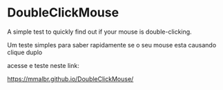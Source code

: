 # DoubleClickMouse
A simple test to quickly find out if your mouse is double-clicking. 

Um teste simples para saber rapidamente se o seu mouse esta causando clique duplo

acesse e teste neste link:

https://mmalbr.github.io/DoubleClickMouse/
